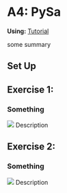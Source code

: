 # A4: PySa

**Using:** [Tutorial](https://github.com/facebook/pyre-check/tree/main/documentation/pysa_tutorial)

some summary

## Set Up


## Exercise 1:

### Something
<img src='/screenshots/.png' width=''/>
Description



## Exercise 2:

### Something
<img src='/screenshots/.png' width=''/>
Description
